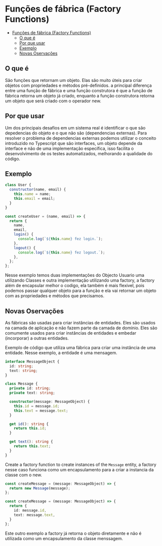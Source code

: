 # Funções de fábrica (Factory Functions)

- [Funções de fábrica (Factory Functions)](#funções-de-fábrica-factory-functions)
  - [O que é](#o-que-é)
  - [Por que usar](#por-que-usar)
  - [Exemplo](#exemplo)
  - [Novas Oservações](#novas-oservações)

## O que é
São funções que retornam um objeto. Elas são muito úteis para criar objetos com propriedades e métodos pré-definidos. a principal diferença entre uma função de fábrica e uma função construtora é que a função de fábrica retorna um objeto já criado, enquanto a função construtora retorna um objeto que será criado com o operador new.

## Por que usar
Um dos principais desafios em um sistema real é identificar o que são depedencias do objeto e o que não são (dependencias externas). Para resolver o problema de dependencias externas podemos utilizar o conceito introduzido no Typescript que são interfaces, um objeto depende da interface e não de uma implementação específica, isso facilita o desenvolvimento de os testes automatizados, melhorando a qualidade do código.

## Exemplo

```js
class User {
  constructor(name, email) {
    this.name = name;
    this.email = email;
  }
}
```

```js
const createUser = (name, email) => {
  return {
    name,
    email,
    login() {
      console.log(`${this.name} fez login.`);
    },
    logout() {
      console.log(`${this.name} fez logout.`);
    },
  };
};
```

Nesse exemplo temos duas implementações do Objecto Usuario uma utilizando Classes e outra implementação utilizando uma factory, a factory além de encapsular melhor o codigo, ela também é mais flexivel, pois podemos passar qualquer objeto para a função e ela vai retornar um objeto com as propriedades e métodos que precisamos.

## Novas Oservações

As fábricas são usadas para criar instâncias de entidades. Eles são usados ​​na camada de aplicação e não fazem parte da camada de domínio. Eles são comumente usados ​​para criar instâncias de entidades e embedar (incorporar) a outras entidades.

Exemplo de código que utiliza uma fábrica para criar uma instância de uma entidade. Nesse exemplo, a entidade é uma mensagem.

```typescript
interface MessageObject {
  id: string;
  text: string;
}
```

```typescript
class Message {
  private id: string;
  private text: string;

  constructor(message: MessageObject) {
    this.id = message.id;
    this.text = message.text;
  }

  get id(): string {
    return this.id;
  }

  get text(): string {
    return this.text;
  }
}
```

Create a factory function to create instances of the `Message` entity, a factory nesse caso funciona como um encapsulamento para a criar a instancia da classe com o new.

```typescript
const createMessage = (message: MessageObject) => {
  return new Message(message);
};
```

```typescript
const createMessage = (message: MessageObject) => {
  return {
    id: message.id,
    text: message.text,
  }
};
```

Este outro exemplo a factory já retorna o objeto diretamente e não é utilizada como um encapsulamento da classe menssagem.